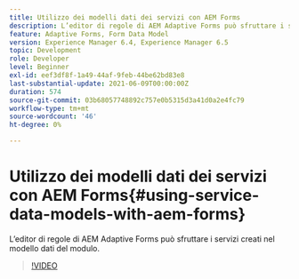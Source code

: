 ```yaml
---
title: Utilizzo dei modelli dati dei servizi con AEM Forms
description: L’editor di regole di AEM Adaptive Forms può sfruttare i servizi creati nel modello dati del modulo.
feature: Adaptive Forms, Form Data Model
version: Experience Manager 6.4, Experience Manager 6.5
topic: Development
role: Developer
level: Beginner
exl-id: eef3df8f-1a49-44af-9feb-44be62bd83e8
last-substantial-update: 2021-06-09T00:00:00Z
duration: 574
source-git-commit: 03b68057748892c757e0b5315d3a41d0a2e4fc79
workflow-type: tm+mt
source-wordcount: '46'
ht-degree: 0%

---
```


# Utilizzo dei modelli dati dei servizi con AEM Forms{#using-service-data-models-with-aem-forms}

L’editor di regole di AEM Adaptive Forms può sfruttare i servizi creati nel modello dati del modulo.

>[!VIDEO](https://video.tv.adobe.com/v/17739?quality=12&learn=on)
